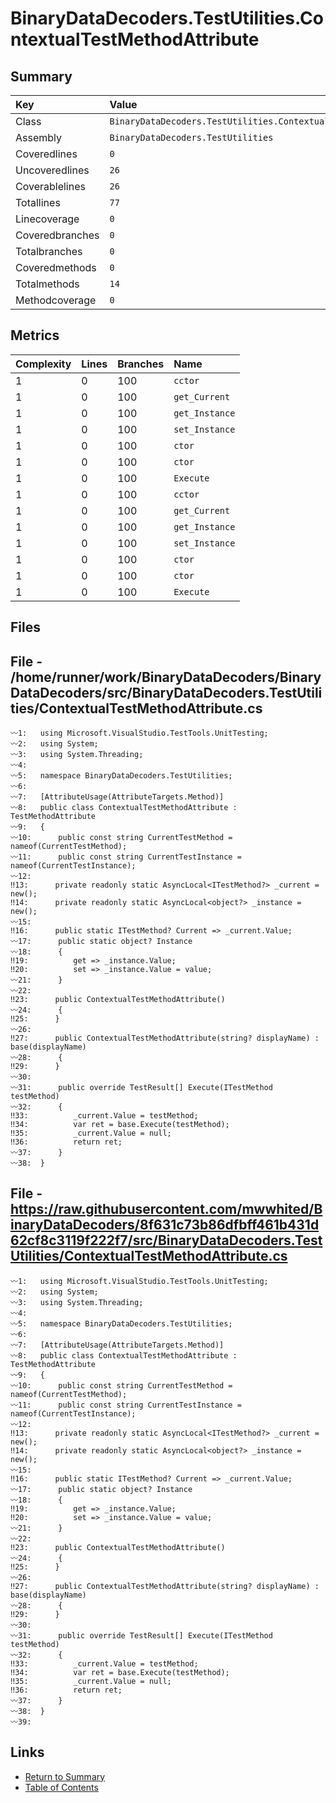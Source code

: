 ﻿# BinaryDataDecoders.TestUtilities.ContextualTestMethodAttribute

## Summary

| Key             | Value                                                            |
| :-------------- | :--------------------------------------------------------------- |
| Class           | `BinaryDataDecoders.TestUtilities.ContextualTestMethodAttribute` |
| Assembly        | `BinaryDataDecoders.TestUtilities`                               |
| Coveredlines    | `0`                                                              |
| Uncoveredlines  | `26`                                                             |
| Coverablelines  | `26`                                                             |
| Totallines      | `77`                                                             |
| Linecoverage    | `0`                                                              |
| Coveredbranches | `0`                                                              |
| Totalbranches   | `0`                                                              |
| Coveredmethods  | `0`                                                              |
| Totalmethods    | `14`                                                             |
| Methodcoverage  | `0`                                                              |

## Metrics

| Complexity | Lines | Branches | Name           |
| :--------- | :---- | :------- | :------------- |
| 1          | 0     | 100      | `cctor`        |
| 1          | 0     | 100      | `get_Current`  |
| 1          | 0     | 100      | `get_Instance` |
| 1          | 0     | 100      | `set_Instance` |
| 1          | 0     | 100      | `ctor`         |
| 1          | 0     | 100      | `ctor`         |
| 1          | 0     | 100      | `Execute`      |
| 1          | 0     | 100      | `cctor`        |
| 1          | 0     | 100      | `get_Current`  |
| 1          | 0     | 100      | `get_Instance` |
| 1          | 0     | 100      | `set_Instance` |
| 1          | 0     | 100      | `ctor`         |
| 1          | 0     | 100      | `ctor`         |
| 1          | 0     | 100      | `Execute`      |

## Files

## File - /home/runner/work/BinaryDataDecoders/BinaryDataDecoders/src/BinaryDataDecoders.TestUtilities/ContextualTestMethodAttribute.cs

```CSharp
〰1:   using Microsoft.VisualStudio.TestTools.UnitTesting;
〰2:   using System;
〰3:   using System.Threading;
〰4:   
〰5:   namespace BinaryDataDecoders.TestUtilities;
〰6:   
〰7:   [AttributeUsage(AttributeTargets.Method)]
〰8:   public class ContextualTestMethodAttribute : TestMethodAttribute
〰9:   {
〰10:      public const string CurrentTestMethod = nameof(CurrentTestMethod);
〰11:      public const string CurrentTestInstance = nameof(CurrentTestInstance);
〰12:  
‼13:      private readonly static AsyncLocal<ITestMethod?> _current = new();
‼14:      private readonly static AsyncLocal<object?> _instance = new();
〰15:  
‼16:      public static ITestMethod? Current => _current.Value;
〰17:      public static object? Instance
〰18:      {
‼19:          get => _instance.Value;
‼20:          set => _instance.Value = value;
〰21:      }
〰22:  
‼23:      public ContextualTestMethodAttribute()
〰24:      {
‼25:      }
〰26:  
‼27:      public ContextualTestMethodAttribute(string? displayName) : base(displayName)
〰28:      {
‼29:      }
〰30:  
〰31:      public override TestResult[] Execute(ITestMethod testMethod)
〰32:      {
‼33:          _current.Value = testMethod;
‼34:          var ret = base.Execute(testMethod);
‼35:          _current.Value = null;
‼36:          return ret;
〰37:      }
〰38:  }
```

## File - https://raw.githubusercontent.com/mwwhited/BinaryDataDecoders/8f631c73b86dfbff461b431d62cf8c3119f222f7/src/BinaryDataDecoders.TestUtilities/ContextualTestMethodAttribute.cs

```CSharp
〰1:   using Microsoft.VisualStudio.TestTools.UnitTesting;
〰2:   using System;
〰3:   using System.Threading;
〰4:   
〰5:   namespace BinaryDataDecoders.TestUtilities;
〰6:   
〰7:   [AttributeUsage(AttributeTargets.Method)]
〰8:   public class ContextualTestMethodAttribute : TestMethodAttribute
〰9:   {
〰10:      public const string CurrentTestMethod = nameof(CurrentTestMethod);
〰11:      public const string CurrentTestInstance = nameof(CurrentTestInstance);
〰12:  
‼13:      private readonly static AsyncLocal<ITestMethod?> _current = new();
‼14:      private readonly static AsyncLocal<object?> _instance = new();
〰15:  
‼16:      public static ITestMethod? Current => _current.Value;
〰17:      public static object? Instance
〰18:      {
‼19:          get => _instance.Value;
‼20:          set => _instance.Value = value;
〰21:      }
〰22:  
‼23:      public ContextualTestMethodAttribute()
〰24:      {
‼25:      }
〰26:  
‼27:      public ContextualTestMethodAttribute(string? displayName) : base(displayName)
〰28:      {
‼29:      }
〰30:  
〰31:      public override TestResult[] Execute(ITestMethod testMethod)
〰32:      {
‼33:          _current.Value = testMethod;
‼34:          var ret = base.Execute(testMethod);
‼35:          _current.Value = null;
‼36:          return ret;
〰37:      }
〰38:  }
〰39:  
```

## Links

* [Return to Summary](Summary.md)
* [Table of Contents](../TOC.md)

